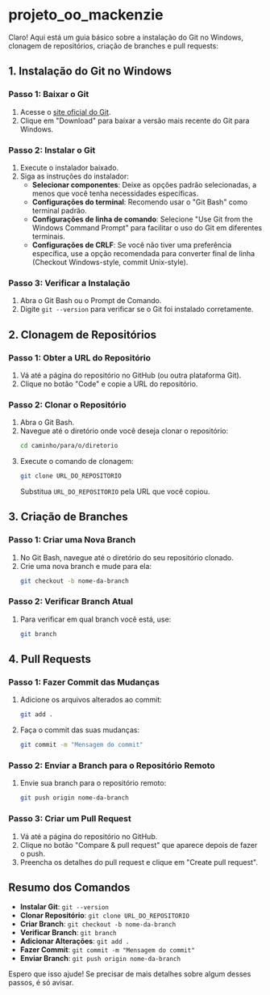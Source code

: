 # projeto_oo_mackenzie

Claro! Aqui está um guia básico sobre a instalação do Git no Windows, clonagem de repositórios, criação de branches e pull requests:

## 1. Instalação do Git no Windows

### Passo 1: Baixar o Git
1. Acesse o [site oficial do Git](https://git-scm.com/).
2. Clique em "Download" para baixar a versão mais recente do Git para Windows.

### Passo 2: Instalar o Git
1. Execute o instalador baixado.
2. Siga as instruções do instalador:
   - **Selecionar componentes**: Deixe as opções padrão selecionadas, a menos que você tenha necessidades específicas.
   - **Configurações do terminal**: Recomendo usar o "Git Bash" como terminal padrão.
   - **Configurações de linha de comando**: Selecione "Use Git from the Windows Command Prompt" para facilitar o uso do Git em diferentes terminais.
   - **Configurações de CRLF**: Se você não tiver uma preferência específica, use a opção recomendada para converter final de linha (Checkout Windows-style, commit Unix-style).

### Passo 3: Verificar a Instalação
1. Abra o Git Bash ou o Prompt de Comando.
2. Digite `git --version` para verificar se o Git foi instalado corretamente.

## 2. Clonagem de Repositórios

### Passo 1: Obter a URL do Repositório
1. Vá até a página do repositório no GitHub (ou outra plataforma Git).
2. Clique no botão "Code" e copie a URL do repositório.

### Passo 2: Clonar o Repositório
1. Abra o Git Bash.
2. Navegue até o diretório onde você deseja clonar o repositório:
   ```sh
   cd caminho/para/o/diretorio
   ```
3. Execute o comando de clonagem:
   ```sh
   git clone URL_DO_REPOSITORIO
   ```
   Substitua `URL_DO_REPOSITORIO` pela URL que você copiou.

## 3. Criação de Branches

### Passo 1: Criar uma Nova Branch
1. No Git Bash, navegue até o diretório do seu repositório clonado.
2. Crie uma nova branch e mude para ela:
   ```sh
   git checkout -b nome-da-branch
   ```

### Passo 2: Verificar Branch Atual
1. Para verificar em qual branch você está, use:
   ```sh
   git branch
   ```

## 4. Pull Requests

### Passo 1: Fazer Commit das Mudanças
1. Adicione os arquivos alterados ao commit:
   ```sh
   git add .
   ```
2. Faça o commit das suas mudanças:
   ```sh
   git commit -m "Mensagem do commit"
   ```

### Passo 2: Enviar a Branch para o Repositório Remoto
1. Envie sua branch para o repositório remoto:
   ```sh
   git push origin nome-da-branch
   ```

### Passo 3: Criar um Pull Request
1. Vá até a página do repositório no GitHub.
2. Clique no botão "Compare & pull request" que aparece depois de fazer o push.
3. Preencha os detalhes do pull request e clique em "Create pull request".

## Resumo dos Comandos

- **Instalar Git**: `git --version`
- **Clonar Repositório**: `git clone URL_DO_REPOSITORIO`
- **Criar Branch**: `git checkout -b nome-da-branch`
- **Verificar Branch**: `git branch`
- **Adicionar Alterações**: `git add .`
- **Fazer Commit**: `git commit -m "Mensagem do commit"`
- **Enviar Branch**: `git push origin nome-da-branch`

Espero que isso ajude! Se precisar de mais detalhes sobre algum desses passos, é só avisar.
